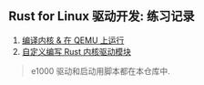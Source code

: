 ## Rust for Linux 驱动开发: 练习记录

1. [编译内核 & 在 QEMU 上运行](Exercise1.md)  
2. [自定义编写 Rust 内核驱动模块](Exercise2.md)

> e1000 驱动和启动用脚本都在本仓库中.  